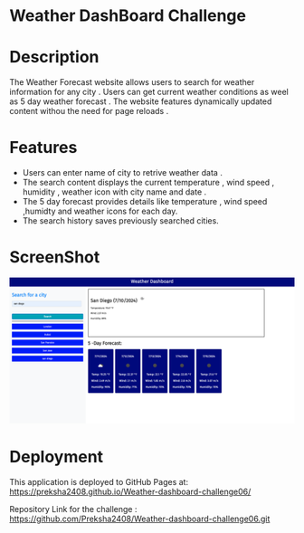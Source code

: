 
# Weather DashBoard Challenge 


# Description 

The Weather Forecast website allows users to search for weather information for any city . Users can get current weather conditions as weel as 5 day weather forecast . The website features dynamically updated content withou the need for page reloads .

# Features 

* Users can enter name of city to retrive weather data .
* The search content displays the current temperature , wind speed , humidity , weather icon with city name and date .
* The 5 day forecast provides details like temperature , wind speed ,humidty and weather icons for each day.
* The search history saves previously searched cities. 



# ScreenShot


![Weather-Dashboard-screenshot](./assets/images/image.png)


# Deployment 

This application is deployed to GitHub Pages at:     https://preksha2408.github.io/Weather-dashboard-challenge06/


Repository Link for the challenge : https://github.com/Preksha2408/Weather-dashboard-challenge06.git

